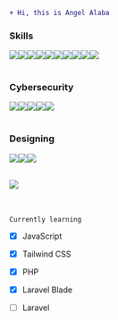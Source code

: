 ```diff
+ Hi, this is Angel Alaba
```

### Skills
<img src="https://img.shields.io/badge/CSS3-1572B6?style=for-the-badge&logo=css3&logoColor=white"/><img src="https://img.shields.io/badge/HTML5-E34F26?style=for-the-badge&logo=html5&logoColor=white"/><img src="https://img.shields.io/badge/JavaScript-323330?style=for-the-badge&logo=javascript&logoColor=F7DF1E"/><img src="https://img.shields.io/badge/Python-FFD43B?style=for-the-badge&logo=python&logoColor=blue"/><img src="https://img.shields.io/badge/Scratch-4D97FF?style=for-the-badge&logo=Scratch&logoColor=white"/><img src="https://img.shields.io/badge/Arduino-00979D?style=for-the-badge&logo=Arduino&logoColor=white"/><img src="https://img.shields.io/badge/PHP-777BB4?style=for-the-badge&logo=php&logoColor=white"/><img src="https://img.shields.io/badge/Java-ED8B00?style=for-the-badge&logo=openjdk&logoColor=white"/><img src="https://img.shields.io/badge/Tailwind_CSS-38B2AC?style=for-the-badge&logo=tailwind-css&logoColor=white"/><img src="https://img.shields.io/badge/MySQL-005C84?style=for-the-badge&logo=mysql&logoColor=white"/>
<br><br>

### Cybersecurity
<img src="https://img.shields.io/badge/Kali_Linux-557C94?style=for-the-badge&logo=kali-linux&logoColor=white"/><img src="https://img.shields.io/badge/HackTheBox-111927?style=for-the-badge&logo=Hack%20The%20Box&logoColor=9FEF00"/><img src="https://img.shields.io/badge/TryHackMe-212C42?style=for-the-badge&logo=TryHackMe&logoColor=white"/><img src="https://img.shields.io/badge/Wireshark-1679A7?style=for-the-badge&logo=Wireshark&logoColor=white"/><img src="https://img.shields.io/badge/burpsuite-FF6633?style=for-the-badge&logo=burpsuite&logoColor=white"/><br><br>

### Designing
<img src="https://img.shields.io/badge/Adobe%20Photoshop-31A8FF?style=for-the-badge&logo=Adobe%20Photoshop&logoColor=black"/><img src="https://img.shields.io/badge/Adobe%20InDesign-FF3366?style=for-the-badge&logo=Adobe%20InDesign&logoColor=white"/><img src="https://img.shields.io/badge/Canva-%2300C4CC.svg?&style=for-the-badge&logo=Canva&logoColor=white"/><br><br>

<img src="https://github-readme-stats.vercel.app/api/top-langs/?username=AngelAlaba13"/>
<br><br><br>

`Currently learning`
- [x] JavaScript
- [x] Tailwind CSS
- [x] PHP
- [x] Laravel Blade
- [ ] Laravel






